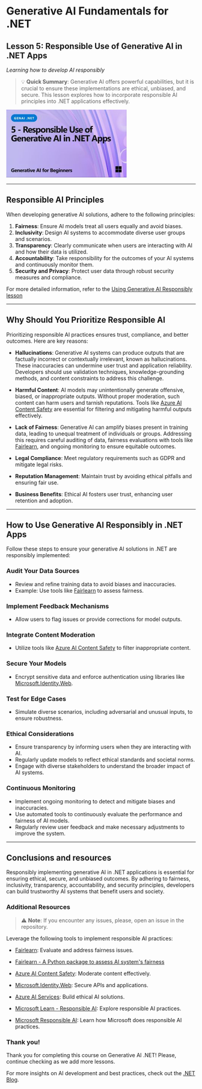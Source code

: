 
# Generative AI Fundamentals for .NET

## Lesson 5: Responsible Use of Generative AI in .NET Apps

*Learning how to develop AI responsibly*

> 💡 **Quick Summary**: Generative AI offers powerful capabilities, but it is crucial to ensure these implementations are ethical, unbiased, and secure. This lesson explores how to incorporate responsible AI principles into .NET applications effectively.

![lesson banner](./images/05-videocover.jpg)

---

## Responsible AI Principles

When developing generative AI solutions, adhere to the following principles:

1. **Fairness**: Ensure AI models treat all users equally and avoid biases.
2. **Inclusivity**: Design AI systems to accommodate diverse user groups and scenarios.
3. **Transparency**: Clearly communicate when users are interacting with AI and how their data is utilized.
4. **Accountability**: Take responsibility for the outcomes of your AI systems and continuously monitor them.
5. **Security and Privacy**: Protect user data through robust security measures and compliance.

For more detailed information, refer to the [Using Generative AI Responsibly lesson](https://github.com/microsoft/generative-ai-for-beginners/tree/main/03-using-generative-ai-responsibly)

---

## Why Should You Prioritize Responsible AI

Prioritizing responsible AI practices ensures trust, compliance, and better outcomes. Here are key reasons:

- **Hallucinations**: Generative AI systems can produce outputs that are factually incorrect or contextually irrelevant, known as hallucinations. These inaccuracies can undermine user trust and application reliability. Developers should use validation techniques, knowledge-grounding methods, and content constraints to address this challenge.

- **Harmful Content**: AI models may unintentionally generate offensive, biased, or inappropriate outputs. Without proper moderation, such content can harm users and tarnish reputations. Tools like [Azure AI Content Safety](https://azure.microsoft.com/products/ai-services/ai-content-safety/) are essential for filtering and mitigating harmful outputs effectively.

- **Lack of Fairness**: Generative AI can amplify biases present in training data, leading to unequal treatment of individuals or groups. Addressing this requires careful auditing of data, fairness evaluations with tools like [Fairlearn](https://fairlearn.org/), and ongoing monitoring to ensure equitable outcomes.

- **Legal Compliance**: Meet regulatory requirements such as GDPR and mitigate legal risks.

- **Reputation Management**: Maintain trust by avoiding ethical pitfalls and ensuring fair use.

- **Business Benefits**: Ethical AI fosters user trust, enhancing user retention and adoption.

---

## How to Use Generative AI Responsibly in .NET Apps

Follow these steps to ensure your generative AI solutions in .NET are responsibly implemented:

### Audit Your Data Sources

- Review and refine training data to avoid biases and inaccuracies.
- Example: Use tools like [Fairlearn](https://fairlearn.org/) to assess fairness.

### Implement Feedback Mechanisms

- Allow users to flag issues or provide corrections for model outputs.

### Integrate Content Moderation

- Utilize tools like [Azure AI Content Safety](https://azure.microsoft.com/products/ai-services/ai-content-safety/) to filter inappropriate content.

### Secure Your Models

- Encrypt sensitive data and enforce authentication using libraries like [Microsoft.Identity.Web](https://github.com/AzureAD/microsoft-identity-web).

### Test for Edge Cases

- Simulate diverse scenarios, including adversarial and unusual inputs, to ensure robustness.

### Ethical Considerations

- Ensure transparency by informing users when they are interacting with AI.
- Regularly update models to reflect ethical standards and societal norms.
- Engage with diverse stakeholders to understand the broader impact of AI systems.

### Continuous Monitoring

- Implement ongoing monitoring to detect and mitigate biases and inaccuracies.
- Use automated tools to continuously evaluate the performance and fairness of AI models.
- Regularly review user feedback and make necessary adjustments to improve the system.

---


## Conclusions and resources

Responsibly implementing generative AI in .NET applications is essential for ensuring ethical, secure, and unbiased outcomes. By adhering to fairness, inclusivity, transparency, accountability, and security principles, developers can build trustworthy AI systems that benefit users and society.

### Additional Resources

> ⚠️ **Note**: If you encounter any issues, please, open an issue in the repository.

Leverage the following tools to implement responsible AI practices:

- [Fairlearn](https://fairlearn.org/): Evaluate and address fairness issues.

- [Fairlearn - A Python package to assess AI system's fairness](https://techcommunity.microsoft.com/blog/educatordeveloperblog/fairlearn---a-python-package-to-assess-ai-systems-fairness/1402950)

- [Azure AI Content Safety](https://azure.microsoft.com/products/ai-services/ai-content-safety/): Moderate content effectively.

- [Microsoft.Identity.Web](https://github.com/AzureAD/microsoft-identity-web): Secure APIs and applications.

- [Azure AI Services](https://azure.microsoft.com/products/cognitive-services/): Build ethical AI solutions.

- [Microsoft Learn - Responsible AI](https://learn.microsoft.com/training/modules/embrace-responsible-ai-principles-practices/): Explore responsible AI practices.

- [Microsoft Responsible AI](https://www.microsoft.com/ai/responsible-ai): Learn how Microsoft does responsible AI practices.

### Thank you!

Thank you for completing this course on Generative AI .NET! Please, continue checking as we add more lessons.

For more insights on AI development and best practices, check out the [.NET Blog](https://devblogs.microsoft.com/dotnet/).
